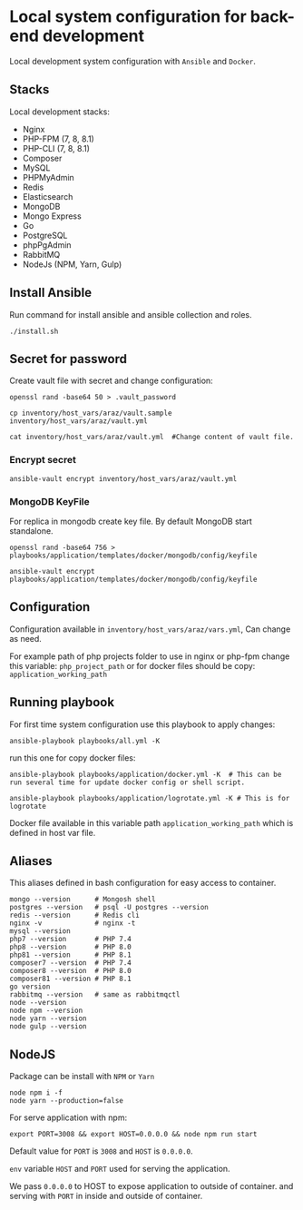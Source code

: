 # Local system configuration for back-end development

Local development system configuration with `Ansible` and `Docker`.

## Stacks

Local development stacks:

- Nginx
- PHP-FPM (7, 8, 8.1)
- PHP-CLI (7, 8, 8.1)
- Composer
- MySQL
- PHPMyAdmin
- Redis
- Elasticsearch
- MongoDB
- Mongo Express
- Go
- PostgreSQL
- phpPgAdmin
- RabbitMQ
- NodeJs (NPM, Yarn, Gulp)

## Install Ansible

Run command for install ansible and ansible collection and roles.

```
./install.sh
```

## Secret for password

Create vault file with secret and change configuration:

```
openssl rand -base64 50 > .vault_password

cp inventory/host_vars/araz/vault.sample inventory/host_vars/araz/vault.yml

cat inventory/host_vars/araz/vault.yml  #Change content of vault file.

```

### Encrypt secret

```
ansible-vault encrypt inventory/host_vars/araz/vault.yml
```

### MongoDB KeyFile

For replica in mongodb create key file. By default MongoDB start standalone.

```
openssl rand -base64 756 > playbooks/application/templates/docker/mongodb/config/keyfile

ansible-vault encrypt playbooks/application/templates/docker/mongodb/config/keyfile

```

## Configuration

Configuration available in `inventory/host_vars/araz/vars.yml`, Can change as need.

For example path of php projects folder to use in nginx or php-fpm change this variable: `php_project_path` or for docker files should be copy: `application_working_path`

## Running playbook

For first time system configuration use this playbook to apply changes:

```
ansible-playbook playbooks/all.yml -K
```

run this one for copy docker files:

```
ansible-playbook playbooks/application/docker.yml -K  # This can be run several time for update docker config or shell script.

ansible-playbook playbooks/application/logrotate.yml -K # This is for logrotate
```

Docker file available in this variable path `application_working_path` which is defined in host var file.

## Aliases

This aliases defined in bash configuration for easy access to container.

```
mongo --version      # Mongosh shell
postgres --version   # psql -U postgres --version
redis --version      # Redis cli
nginx -v             # nginx -t
mysql --version
php7 --version       # PHP 7.4
php8 --version       # PHP 8.0
php81 --version      # PHP 8.1
composer7 --version  # PHP 7.4
composer8 --version  # PHP 8.0
composer81 --version # PHP 8.1
go version
rabbitmq --version   # same as rabbitmqctl
node --version
node npm --version
node yarn --version
node gulp --version
```

## NodeJS

Package can be install with `NPM` or `Yarn`

```
node npm i -f
node yarn --production=false

```

For serve application with npm:

```
export PORT=3008 && export HOST=0.0.0.0 && node npm run start
```

Default value for `PORT` is `3008` and `HOST` is `0.0.0.0`.

`env` variable `HOST` and `PORT` used for serving the application.

We pass `0.0.0.0` to HOST to expose application to outside of container. and serving with `PORT` in inside and outside of container.